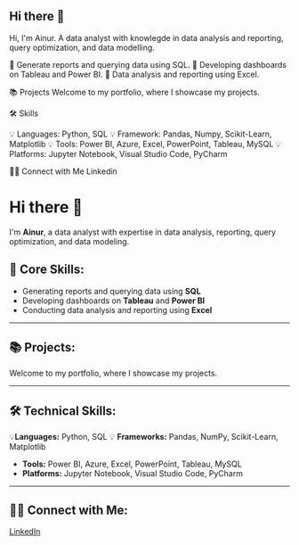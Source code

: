 ## Hi there 👋

Hi, I'm Ainur. A data analyst with knowlegde in data analysis and reporting, query optimization, and data modelling.


📌 Generate reports and querying data using SQL. 
📌 Developing dashboards on Tableau and Power BI. 
📌 Data analysis and reporting using Excel.

📚 Projects
Welcome to my portfolio, where I showcase my projects.


🛠️ Skills

💡 Languages: Python, SQL
💡 Framework: Pandas, Numpy, Scikit-Learn, Matplotlib
💡 Tools: Power BI, Azure, Excel, PowerPoint, Tableau, MySQL
💡 Platforms: Jupyter Notebook, Visual Studio Code, PyCharm




👋🏻 Connect with Me
Linkedin






# Hi there 👋  
I'm **Ainur**, a data analyst with expertise in data analysis, reporting, query optimization, and data modeling.

## 📌 Core Skills:
- Generating reports and querying data using **SQL**
- Developing dashboards on **Tableau** and **Power BI**
- Conducting data analysis and reporting using **Excel**

---

## 📚 Projects:
Welcome to my portfolio, where I showcase my projects.

---

## 🛠️ Technical Skills:
 💡**Languages:** Python, SQL
💡 **Frameworks:** Pandas, NumPy, Scikit-Learn, Matplotlib
- **Tools:** Power BI, Azure, Excel, PowerPoint, Tableau, MySQL
- **Platforms:** Jupyter Notebook, Visual Studio Code, PyCharm

---

## 👋🏻 Connect with Me:  
[LinkedIn](#)

